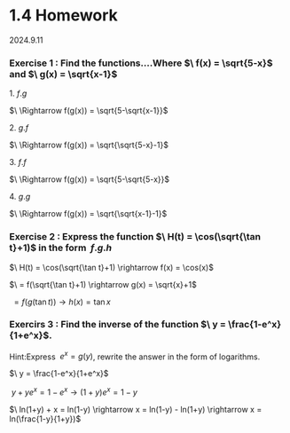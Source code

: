 # 1.4 Homework
2024.9.11

### Exercise 1 : Find the functions....Where $\ f(x) = \sqrt{5-x}$ and $\ g(x) = \sqrt{x-1}$

1.$\ f.g$

$\ \Rightarrow f(g(x)) = \sqrt{5-\sqrt{x-1}}$

2.$\ g.f$

$\ \Rightarrow f(g(x)) = \sqrt{\sqrt{5-x}-1}$

3.$\ f.f$

$\ \Rightarrow f(g(x)) = \sqrt{5-\sqrt{5-x}}$

4.$\ g.g$

$\ \Rightarrow f(g(x)) = \sqrt{\sqrt{x-1}-1}$

### Exercise 2 : Express the function $\ H(t) = \cos(\sqrt{\tan t}+1)$ in the form $\ f.g.h$

$\ H(t) = \cos(\sqrt{\tan t}+1) \rightarrow f(x) = \cos(x)$

$\ = f(\sqrt{\tan t}+1) \rightarrow g(x) = \sqrt{x}+1$

$\ = f(g(\tan t)) \rightarrow h(x) = \tan x$

### Exercirs 3 : Find the inverse of the function $\ y = \frac{1-e^x}{1+e^x}$.
Hint:Express $\ e^x = g(y)$, rewrite the answer in the form of logarithms.

$\ y = \frac{1-e^x}{1+e^x}$

$\ y+ye^x = 1-e^x \rightarrow (1+y)e^x= 1-y$

$\ ln(1+y) + x = ln(1-y) \rightarrow x = ln(1-y) - ln(1+y) \rightarrow x = ln(\frac{1-y}{1+y})$
